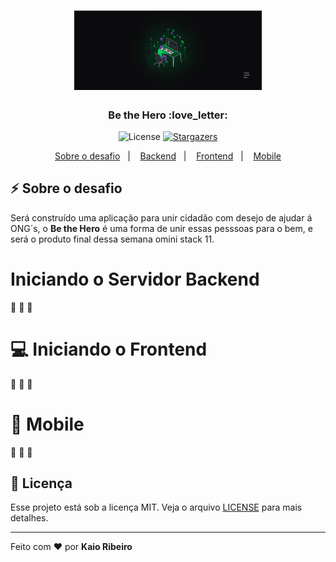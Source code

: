 <h1 align="center">
  <img alt="bethehero" title="bethehero" src="./Wallpapers_OmniStack_11/Wallpaper OmniStack 11 - 2560x1080.jpg" width="300px" />
</h1>

<h3 align="center">
  Be the Hero  :love_letter:
</h3>

<p align="center">
  <img alt="License" src="https://img.shields.io/badge/license-MIT-%2304D361">

  <a href="https://github.com/kaiorr/semanaOministack11/stargazers">
    <img alt="Stargazers" src="https://img.shields.io/github/stars/kaiorr/semanaOministack11?style=social">
  </a>
</p>

<p align="center">
  <a href="#zap-sobre-o-desafio">Sobre o desafio</a>&nbsp;&nbsp;&nbsp;|&nbsp;&nbsp;&nbsp;
  <a href="#iniciando-o-servidor-backend">Backend</a>&nbsp;&nbsp;&nbsp;|&nbsp;&nbsp;&nbsp;
  <a href="#computer-iniciando-o-frontend">Frontend</a>&nbsp;&nbsp;&nbsp;|&nbsp;&nbsp;&nbsp;
  <a href="#iphone-mobile">Mobile</a>
</p>

## :zap: Sobre o desafio

Será construído uma aplicação para unir cidadão com desejo de ajudar á ONG´s, o **Be the Hero** é uma forma de unir essas pesssoas para o bem, e será o produto final dessa semana omini stack 11.


# Iniciando o Servidor Backend

:construction:    :construction_worker:  :construction:


# :computer: Iniciando o Frontend

:construction:    :construction_worker:  :construction:


# :iphone: Mobile

:construction:    :construction_worker:  :construction:



## :memo: Licença

Esse projeto está sob a licença MIT. Veja o arquivo [LICENSE](LICENSE.md) para mais detalhes.

----



Feito com :heart: por **Kaio Ribeiro** 
